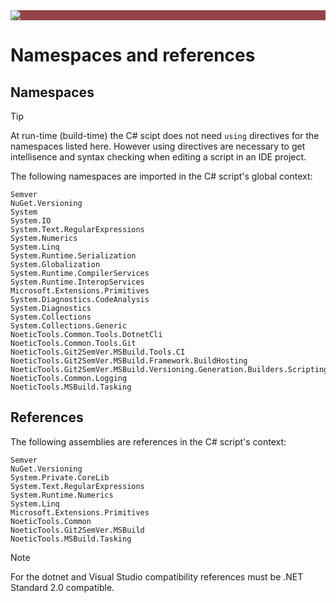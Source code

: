 ﻿---
uid: csharp-script-namespaces
---

<div style="background-color:#944248;padding:0px;margin-bottom:0.5em">
  <img src="https://noetictools.github.io/Git2SemVer.MSBuild/Images/Git2SemVer_banner_840x70.png"/>
</div>


# Namespaces and references

## Namespaces

> [!TIP]
> At run-time (build-time) the C# scipt does not need `using` directives for the namespaces listed here.
> However using directives are necessary to get intellisence and syntax checking when editing
> a script in an IDE project.

The following namespaces are imported in the C# script's global context:

```
Semver
NuGet.Versioning
System
System.IO
System.Text.RegularExpressions
System.Numerics
System.Linq
System.Runtime.Serialization
System.Globalization
System.Runtime.CompilerServices
System.Runtime.InteropServices
Microsoft.Extensions.Primitives
System.Diagnostics.CodeAnalysis
System.Diagnostics
System.Collections
System.Collections.Generic
NoeticTools.Common.Tools.DotnetCli
NoeticTools.Common.Tools.Git
NoeticTools.Git2SemVer.MSBuild.Tools.CI
NoeticTools.Git2SemVer.MSBuild.Framework.BuildHosting
NoeticTools.Git2SemVer.MSBuild.Versioning.Generation.Builders.Scripting
NoeticTools.Common.Logging
NoeticTools.MSBuild.Tasking
```

## References

The following assemblies are references in the C# script's context: 

```
Semver
NuGet.Versioning
System.Private.CoreLib
System.Text.RegularExpressions
System.Runtime.Numerics
System.Linq
Microsoft.Extensions.Primitives
NoeticTools.Common
NoeticTools.Git2SemVer.MSBuild
NoeticTools.MSBuild.Tasking
```

> [!NOTE]
> For the dotnet and Visual Studio compatibility references must be .NET Standard 2.0 compatible.
